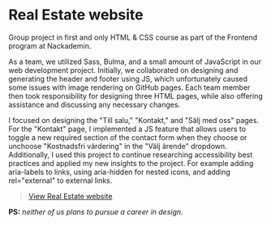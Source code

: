 # Real Estate website

Group project in first and only HTML & CSS course as part of the Frontend program at Nackademin.

As a team, we utilized Sass, Bulma, and a small amount of JavaScript in our web development project. Initially, we collaborated on designing and generating the header and footer using JS, which unfortunately caused some issues with image rendering on GitHub pages. Each team member then took responsibility for designing three HTML pages, while also offering assistance and discussing any necessary changes.

I focused on designing the "Till salu," "Kontakt," and "Sälj med oss" pages. For the "Kontakt" page, I implemented a JS feature that allows users to toggle a new required section of the contact form when they choose or unchoose "Kostnadsfri värdering" in the "Välj ärende" dropdown. Additionally, I used this project to continue researching accessibility best practices and applied my new insights to the project. For example adding aria-labels to links, using aria-hidden for nested icons, and adding rel="external" to external links.

> [View Real Estate website](https://stormstina.github.io/Real-Estate-website/)

**PS:** *neither of us plans to pursue a career in design.*
